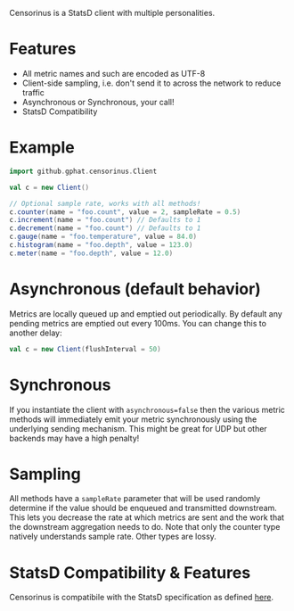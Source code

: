 Censorinus is a StatsD client with multiple personalities.

# Features

* All metric names and such are encoded as UTF-8
* Client-side sampling, i.e. don't send it to across the network to reduce traffic
* Asynchronous or Synchronous, your call!
* StatsD Compatibility

# Example

```scala
import github.gphat.censorinus.Client

val c = new Client()

// Optional sample rate, works with all methods!
c.counter(name = "foo.count", value = 2, sampleRate = 0.5)
c.increment(name = "foo.count") // Defaults to 1
c.decrement(name = "foo.count") // Defaults to 1
c.gauge(name = "foo.temperature", value = 84.0)
c.histogram(name = "foo.depth", value = 123.0)
c.meter(name = "foo.depth", value = 12.0)
```

# Asynchronous (default behavior)

Metrics are locally queued up and emptied out periodically. By default any
pending metrics are emptied out every 100ms. You can change this to another
delay:

```scala
val c = new Client(flushInterval = 50)
```

# Synchronous

If you instantiate the client with `asynchronous=false` then the various metric
methods will immediately emit your metric synchronously using the underlying
sending mechanism. This might be great for UDP but other backends may have
a high penalty!

# Sampling

All methods have a `sampleRate` parameter that will be used randomly determine
if the value should be enqueued and transmitted downstream. This lets you
decrease the rate at which metrics are sent and the work that the downstream
aggregation needs to do. Note that only the counter type natively understands
sample rate. Other types are lossy.

# StatsD Compatibility & Features

Censorinus is compatibile with the StatsD specification as defined [here](https://github.com/b/statsd_spec).
